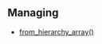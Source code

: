 ## Managing

* [from_hierarchy_array()](/nested-sets-1/managing#from_hierarchy_arrayid-items-before_root_persist-null-before_persist-null)
